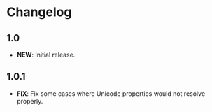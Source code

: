 # Changelog

## 1.0

- **NEW**: Initial release.

## 1.0.1

- **FIX**: Fix some cases where Unicode properties would not resolve properly.
